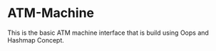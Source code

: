 # ATM-Machine
This is the basic ATM machine interface that is build using Oops and Hashmap Concept.
